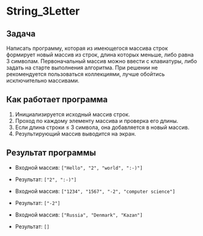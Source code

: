 # String_3Letter
## Задача

Написать программу, которая из имеющегося массива строк формирует новый массив из строк, длина которых меньше, либо равна 3 символам. Первоначальный массив можно ввести с клавиатуры, либо задать на старте выполнения алгоритма. При решении не рекомендуется пользоваться коллекциями, лучше обойтись исключительно массивами.

## Как работает программа

1. Инициализируется исходный массив строк.
2. Проход по каждому элементу массива и проверка его длины.
3. Если длина строки ≤ 3 символа, она добавляется в новый массив.
4. Результирующий массив выводится на экран.

## Результат программы

- Входной массив: `["Hello", "2", "world", ":-)"]`
- Результат: `["2", ":-)"]`

- Входной массив: `["1234", "1567", "-2", "computer science"]`
- Результат: `["-2"]`

- Входной массив: `["Russia", "Denmark", "Kazan"]`
- Результат: `[]`
